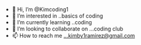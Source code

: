 - 👋 Hi, I’m @Kimcoding1
- 👀 I’m interested in ..basics of coding 
- 🌱 I’m currently learning ..coding 
- 💞️ I’m looking to collaborate on ...coding club 
- 📫 How to reach me ...kimby1ramirez@gmail.com


<!---
Kimcoding1/Kimcoding1 is a ✨ special ✨ repository because its `README.md` (this file) appears on your GitHub profile.
You can click the Preview link to take a look at your changes.
--->
